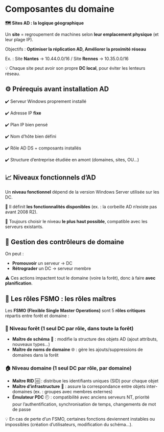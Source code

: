 # Composantes du domaine

**🗺️ Sites AD : la logique géographique**

Un **site** = regroupement de machines selon **leur emplacement physique** (et leur plage IP).

Objectifs : **Optimiser la réplication AD, Améliorer la proximité réseau**

Ex. : Site **Nantes** → 10.44.0.0/16 / Site **Rennes** → 10.35.0.0/16

💡 Chaque site peut avoir son propre **DC local**, pour éviter les lenteurs réseau.



## **⚙️ Prérequis avant installation AD**

✔️ Serveur Windows proprement installé

✔️ Adresse IP **fixe**

✔️ Plan IP bien pensé

✔️ Nom d’hôte bien défini

✔️ Rôle AD DS + composants installés

✔️ Structure d’entreprise étudiée en amont (domaines, sites, OU…)



## **📈 Niveaux fonctionnels d’AD**

Un **niveau fonctionnel** dépend de la version Windows Server utilisée sur les DC.

🔄 Il définit **les fonctionnalités disponibles** (ex. : la corbeille AD n’existe pas avant 2008 R2).

🎯 Toujours choisir le niveau **le plus haut possible**, compatible avec les serveurs existants.



## **🧱 Gestion des contrôleurs de domaine**

On peut :

- **Promouvoir** un serveur → DC
- **Rétrograder** un DC → serveur membre

⚠️ Ces actions impactent tout le domaine (voire la forêt), donc à faire **avec planification**.



## **🧠 Les rôles FSMO : les rôles maîtres**

Les **FSMO (Flexible Single Master Operations)** sont 5 **rôles critiques** répartis entre forêt et domaine :

### **🏰 Niveau forêt (1 seul DC par rôle, dans toute la forêt)**

- **Maître de schéma** 🧬 : modifie la structure des objets AD (ajout attributs, nouveaux types…)
- **Maître de noms de domaine** 🌐 : gère les ajouts/suppressions de domaines dans la forêt

### **🏠 Niveau domaine (1 seul DC par rôle, par domaine)**

- **Maître RID** 🆔 : distribue les identifiants uniques (SID) pour chaque objet
- **Maître d’infrastructure** 🔁 : assure la correspondance entre objets inter-domaines (ex. : groupes avec membres externes)
- **Émulateur PDC** 🕘 : compatibilité avec anciens serveurs NT, priorité pour l’authentification, synchronisation de temps, changements de mot de passe

💡 En cas de perte d’un FSMO, certaines fonctions deviennent instables ou impossibles (création d’utilisateurs, modification du schéma...).

